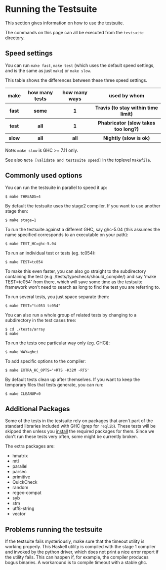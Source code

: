 # Running the Testsuite



This section gives information on how to use the testsuite.



The commands on this page can all be executed from the `testsuite` directory.


## Speed settings



You can run `make fast`, `make test` (which uses the default speed settings, and is the same as just `make`) or `make slow`.



This table shows the differences between these three speed settings.


<table><tr><th> make </th>
<th> how many tests </th>
<th> how many ways </th>
<th> used by whom 
</th></tr>
<tr><th> fast   </th>
<th> some </th>
<th> 1   </th>
<th> Travis (to stay within time limit) 
</th></tr>
<tr><th> test   </th>
<th> all  </th>
<th> 1   </th>
<th> Phabricator (slow takes too long?) 
</th></tr>
<tr><th> slow   </th>
<th> all  </th>
<th> all </th>
<th> Nightly (slow is ok) 
</th></tr></table>



Note: `make slow` is GHC \>= 7.11 only.



See also `Note [validate and testsuite speed]` in the toplevel `Makefile`.


## Commonly used options



You can run the testsuite in parallel to speed it up:


```wiki
$ make THREADS=4
```


By default the testsuite uses the stage2 compiler. If you want to use another stage then:


```wiki
$ make stage=1
```


To run the testsuite against a different GHC, say ghc-5.04 (this assumes the name specified corresponds to an executable on your path):


```wiki
$ make TEST_HC=ghc-5.04
```


To run an individual test or tests (eg. tc054):


```wiki
$ make TEST=tc054
```


To make this even faster, you can also go straight to the subdirectory containing the test (e.g ./tests/typecheck/should\_compile/) and say 'make TEST=tc054' from there, which will save some time as the testsuite framework won't need to search as long to find the test you are referring to.



To run several tests, you just space separate them:


```wiki
$ make TEST="tc053 tc054"
```


You can also run a whole group of related tests by changing to a subdirectory in the test cases tree:


```wiki
$ cd ./tests/array
$ make
```


To run the tests one particular way only (eg. GHCi):


```wiki
$ make WAY=ghci
```


To add specific options to the compiler:


```wiki
$ make EXTRA_HC_OPTS='+RTS -K32M -RTS' 
```


By default tests clean up after themselves. If you want to keep the temporary files that tests generate, you can run:


```wiki
$ make CLEANUP=0
```

## Additional Packages



Some of the tests in the testsuite rely on packages that aren't part of the standard libraries included with GHC (grep for `reqlib`). These tests will be skipped then unless you [install](debugging/installing-packages-inplace) the required packages for them. Since we don't run these tests very often, some might be currently broken.



The extra packages are:


- hmatrix
- mtl
- parallel
- parsec
- primitive
- QuickCheck
- random
- regex-compat
- syb
- stm
- utf8-string
- vector

## Problems running the testsuite



If the testsuite fails mysteriously, make sure that the timeout utility is working properly. This Haskell utility is compiled with the stage 1 compiler and invoked by the python driver, which does not print a nice error report if the utility fails. This can happen if, for example, the compiler produces bogus binaries. A workaround is to compile timeout with a stable ghc.


